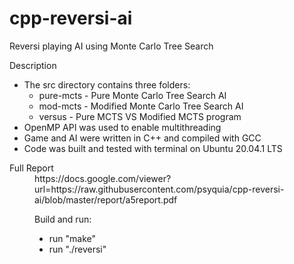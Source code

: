 # cpp-reversi-ai
Reversi playing AI using Monte Carlo Tree Search


<dt>Description</dt>

* The src directory contains three folders: 
  * pure-mcts 	- Pure Monte Carlo Tree Search AI
  * mod-mcts 	  - Modified Monte Carlo Tree Search AI
  * versus 		  - Pure MCTS VS Modified MCTS program
* OpenMP API was used to enable multithreading
* Game and AI were written in C++ and compiled with GCC
* Code was built and tested with terminal on Ubuntu 20.04.1 LTS


<dt>Full Report</dt>
<dd>https://docs.google.com/viewer?url=https://raw.githubusercontent.com/psyquia/cpp-reversi-ai/blob/master/report/a5report.pdf<dd>


<dl>
  <dt>Build and run:</dt>
</dl>

* run "make"
* run "./reversi"
